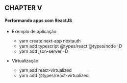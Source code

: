 ## CHAPTER V

#### Performando apps com ReactJS

- Exemplo de aplicação

  - yarn create next-app nextauth
  - yarn add typescript @types/react @types/node -D
  - yarn add json-server -D

- Virtualização

  - yarn add react-virtualized
  - yarn add @types/react-virtualized